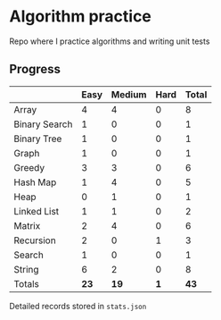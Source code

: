 # Algorithm practice

Repo where I practice algorithms and writing unit tests

<!-- note: currently i am not testing for python, as i have not (yet) learned any python testing frameworks. -->
<!-- todo: display the json data in some online visualization (probably with github pages). -->

## Progress

<!-- { javascript: 25, python: 17, both: 1 } -->
| |Easy|Medium|Hard|Total|
|-|-|-|-|-|
|Array|4|4|0|8|
|Binary Search|1|0|0|1|
|Binary Tree|1|0|0|1|
|Graph|1|0|0|1|
|Greedy|3|3|0|6|
|Hash Map|1|4|0|5|
|Heap|0|1|0|1|
|Linked List|1|1|0|2|
|Matrix|2|4|0|6|
|Recursion|2|0|1|3|
|Search|1|0|0|1|
|String|6|2|0|8|
|Totals|**23**|**19**|**1**|**43**|

Detailed records stored in `stats.json`
